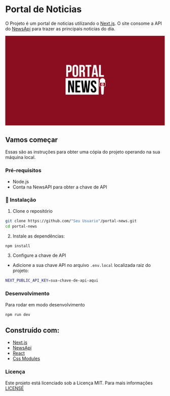 # Portal de Noticias

O Projeto é um portal de noticias utilizando o [Next.js](https://nextjs.org). O site consome a API do [NewsApi](https://newsapi.org) para trazer as principais noticias do dia.

![Capa](public/capa.png)

## Vamos começar

Essas são as instruções para obter uma cópia do projeto operando na sua máquina local.

### Pré-requisitos

* Node.js
* Conta na NewsAPI para obter a chave de API

### 🔧 Instalação

1. Clone o repositório

```bash
git clone https://github.com/"Seu Usuario"/portal-news.git
cd portal-news
```
2. Instale as dependências:
```bash
npm install
```
3. Configure a chave de API
* Adicione a sua chave API no arquivo `.env.local` localizada raiz do projeto:
```bash
NEXT_PUBLIC_API_KEY=sua-chave-de-api-aqui
```
### Desenvolvimento
Para rodar em modo desenvolvimento
```bash
npm run dev
```

## Construído com:
* [Next.js](https://nextjs.org)
* [NewsApi](https://newsapi.org)
* [React](https://react.dev)
* [Css Modules](https://github.com/css-modules/css-modules)

### Licença
Este projeto está licenciado sob a Licença MIT. Para mais informações [LICENSE](https://opensource.org/license/mit)

